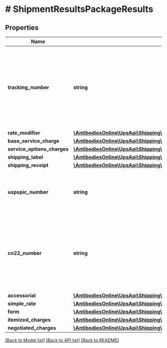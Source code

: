# # ShipmentResultsPackageResults

## Properties

Name | Type | Description | Notes
------------ | ------------- | ------------- | -------------
**tracking_number** | **string** | Package 1Z number.   For Mail Innovations shipments, please use the USPSPICNumber when tracking packages (a non-1Z number Mail Manifest Id is returned).  Applicable only for ShipmentResponse and ShipAcceptResponse. |
**rate_modifier** | [**\AntibodiesOnline\UpsApi\Shipping\Model\PackageResultsRateModifier**](PackageResultsRateModifier.md) |  | [optional]
**base_service_charge** | [**\AntibodiesOnline\UpsApi\Shipping\Model\PackageResultsBaseServiceCharge**](PackageResultsBaseServiceCharge.md) |  | [optional]
**service_options_charges** | [**\AntibodiesOnline\UpsApi\Shipping\Model\PackageResultsServiceOptionsCharges**](PackageResultsServiceOptionsCharges.md) |  | [optional]
**shipping_label** | [**\AntibodiesOnline\UpsApi\Shipping\Model\PackageResultsShippingLabel**](PackageResultsShippingLabel.md) |  | [optional]
**shipping_receipt** | [**\AntibodiesOnline\UpsApi\Shipping\Model\PackageResultsShippingReceipt**](PackageResultsShippingReceipt.md) |  | [optional]
**uspspic_number** | **string** | USPSPICNumber is USPS Package Identification; it should be used for tracking Mail Innovations shipments. | [optional]
**cn22_number** | **string** | USPS defined CN22 ID number format varies based on destination country or territory.  Not applicable as of Jan 2015.  Mail Innovations shipments US to VI, PR, and GU are not considered international. | [optional]
**accessorial** | [**\AntibodiesOnline\UpsApi\Shipping\Model\ShipmentResultsPackageResultsAccessorial**](ShipmentResultsPackageResultsAccessorial.md) |  | [optional]
**simple_rate** | [**\AntibodiesOnline\UpsApi\Shipping\Model\PackageResultsSimpleRate**](PackageResultsSimpleRate.md) |  | [optional]
**form** | [**\AntibodiesOnline\UpsApi\Shipping\Model\PackageResultsForm**](PackageResultsForm.md) |  | [optional]
**itemized_charges** | [**\AntibodiesOnline\UpsApi\Shipping\Model\ShipmentResultsPackageResultsItemizedCharges**](ShipmentResultsPackageResultsItemizedCharges.md) |  | [optional]
**negotiated_charges** | [**\AntibodiesOnline\UpsApi\Shipping\Model\PackageResultsNegotiatedCharges**](PackageResultsNegotiatedCharges.md) |  | [optional]

[[Back to Model list]](../../README.md#models) [[Back to API list]](../../README.md#endpoints) [[Back to README]](../../README.md)
